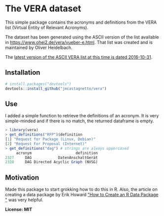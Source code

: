 # The VERA dataset

This simple package contains the acronyms and definitions from the VERA list (Virtual Entity of Relevant Acronyms).

The dataset has been generated using the ASCII version of the list available in https://www.ohei2.de/vera/vueber-e.html. That list was created and is maintained by Oliver Heidelbach.

The [latest version of the ASCII VERA list at this time is dated 2016-10-31](https://www.ohei2.de/FTP/).

## Installation

```r
# install.packages("devtools")
devtools::install_github("jmcastagnetto/vera")
```

## Use

I added a simple function to retrieve the definitions of an acronym. It is very simple-minded and if there is no match, the returned dataframe is empty.

```r
> library(vera)
> get_definitions("RFP")$definition
[1] "Request for Package (Linux, Debian)"
[2] "Request For Proposal (Internet)"
> get_definitions("dag") # strings are always uppercased
     acronym                    definition
2327     DAG            DatenAnschaltGerät
2328     DAG Directed Acyclic Graph (NVSG)
```

## Motivation

Made this package to start grokking how to do this in R. Also, the article on creating a data package by Erik Howard ["How to Create an R Data Package "](https://www.erikhoward.net/how-to-create-an-r-data-package/) was very helpful.

**License: MIT**
